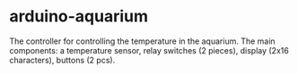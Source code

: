 # arduino-aquarium
The controller for controlling the temperature in the aquarium. The main components: a temperature sensor, relay switches (2 pieces), display (2x16 characters), buttons (2 pcs).
